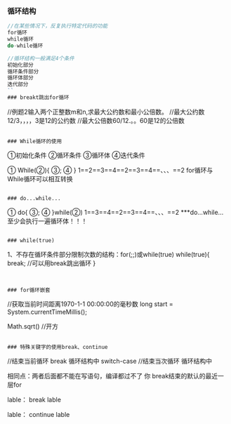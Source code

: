 ### 循环结构
```js
//在某些情况下，反复执行特定代码的功能
for循环
while循环
do-while循环

//循环结构一般满足4个条件
初始化部分
循环条件部分
循环体部分
迭代部分
``
### breakt跳出for循环
```
//例题2输入两个正整数m和n,求最大公约数和最小公倍数。
//最大公约数12/3，，，，3是12的公约数
//最大公倍数60/12.。。60是12的公倍数
```

### While循环的使用
```
①初始化条件
②循环条件
③循环体
④迭代条件

①
While(②){
         ③;
         ④
}
1==2==3==4==2==3==4==、、、==2
for循环与While循环可以相互转换
```

### do...while...
```
①
do{
      ③;
      ④	
}while(②)
1==3==4==2==3==4==、、、==2
***do...while...至少会执行一遍循环体！！！
```

### while(true)
```
1、不存在循环条件部分限制次数的结构：for(;;)或while(true)
while(true){
	break;  //可以用break跳出循环
}
```


### for循环嵌套
```
//获取当前时间距离1970-1-1 00:00:00的毫秒数
long start = System.currentTimeMillis();

Math.sqrt()  //开方
```

### 特殊关键字的使用break、continue
```
//结束当前循环
break
	循环结构中
	switch-case
//结束当次循环
	循环结构中  

相同点：两者后面都不能在写语句，编译都过不了 你
break结束的默认的最近一层for

lable：
break lable

lable：
continue lable

```
